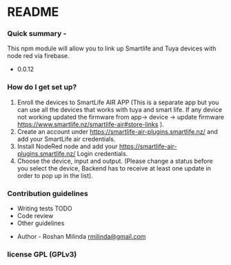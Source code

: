 # README

### Quick summary -

This npm module will allow you to link up Smartlife and Tuya devices with node red via firebase.

- 0.0.12

### How do I get set up?

1. Enroll the devices to SmartLife AIR APP (This is a separate app but you can use all the devices that works with tuya and smart life. If any device not working updated the firmware from app-> device -> update firmware https://www.smartlife.nz/smartlife-air#store-links ).
2. Create an account under https://smartlife-air-plugins.smartlife.nz/ and add your SmartLife air credentials.
3. Install NodeRed node and add your https://smartlife-air-plugins.smartlife.nz/ Login credentials.
4. Choose the device, input and output. (Please change a status before you select the device, Backend has to receive at least one update in order to pop up in the list).

### Contribution guidelines

- Writing tests TODO
- Code review
- Other guidelines

* Author - Roshan Milinda rmilinda@gmail.com

### license GPL (GPLv3)
